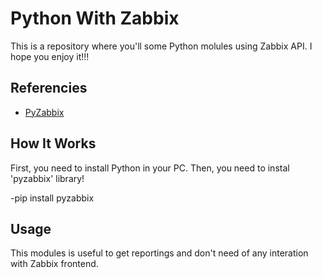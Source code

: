 # Python With Zabbix


This is a repository where you'll some Python molules using Zabbix API. I hope you enjoy it!!!


 
</p>


## Referencies

* [PyZabbix](https://github.com/lukecyca/pyzabbix)



## How It Works

First, you need to install Python in your PC. Then, you need to instal 'pyzabbix' library!

-pip install pyzabbix


## Usage

This modules is useful to get reportings and don't need of any interation with Zabbix frontend. 